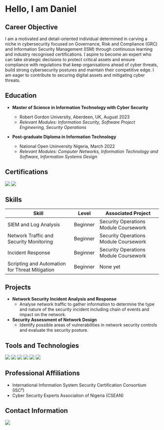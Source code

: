# Hello, I am Daniel


## Career Objective
I am a motivated and detail-oriented individual determined in carving a niche in cybersecurity focused on Governance, Risk and Compliance (GRC) and Information Security Management (ISM) through continuous learning and industry recognised certifications. I aspire to become an expert who can take strategic decisions to protect critical assets and ensure compliance with regulations that keep organisations ahead of cyber threats, build strong cybersecurity postures and maintain their competitive edge. I am eager to contribute to securing digital assets and mitigating cyber threats.


## Education
- **Master of Science in Information Technology with Cyber Security**
  - Robert Gordon University, Aberdeen, UK, August 2023
  - *Relevant Modules: Information Security, Software Project Engineering, Security Operations*
  
- **Post-graduate Diploma in Information Technology**
  - National Open Uninversity Nigeria, March 2022
  - *Relevant Modules: Computer Networks, Information Technology and Software, Information Systems Design*


## Certifications
<a href="https://credly.com/badges/f342dbac-7847-4a95-86e8-f70e7e5095fb/linked_in_profile"><img src="https://img.shields.io/badge/ISC%C2%B2_-Certified in Cybersecurity (CC)-489838?style=flat-square&logo=ISC%C2%B2&logoColor=white&labelColor=black"/></a>
<img src="https://img.shields.io/badge/_-Google_Cybersecurity_Professional_Certificate-489838?style=flat-square&logo=google&logoColor=white&labelColor=black"/>


## Skills
  
| Skill                                         | Level     | Associated Project  |
|-----------------------------------------------|-----------|---------------------|
| SIEM and Log Analysis                         | Beginner  | Security Operations Module Coursework|
| Network Traffic and Security Monitoring       | Beginner  | Security Operations Module Coursework|
| Incident Response                             | Beginner  | Security Operations Module Coursework|
| Scripting and Automation for Threat Mitigation| Beginner  | None yet|


## Projects
- **Network Security Incident Analysis and Response**
  - Analyse network traffic to gather information to determine the type and nature of the security incident including chain of events and impact on the network.
- **Security Assessment of Network Design**
  - Identify possible areas of vulnerabilities in network security controls and evaluate the security posture. 


## Tools and Technologies
<img src="https://img.shields.io/badge/Wireshark-005571?style=flat-square&logo=wireshark&logoColor=white&labelColor=black"/> <img src="https://img.shields.io/badge/Packet_Tracer-005571?style=flat-square&logo=cisco&logoColor=white&labelColor=black"/> <img src="https://img.shields.io/badge/Sguil-NSM_Interface-005571?style=flat-square&logo=sguil&logoColor=white&labelColor=black"/> <img src="https://img.shields.io/badge/Security_Onion-NSM_Tool-005571?style=flat-square&logo=securityonion&logoColor=white&labelColor=black"/> <img src="https://img.shields.io/badge/Kibana-Data_Visualization-005571?style=flat-square&logo=kibana&logoColor=white&labelColor=black"/> <img src="https://img.shields.io/badge/VirusTotal-Online_Scanning-005571?style=flat-square&logo=virustotal&logoColor=white&labelColor=black"/>


## Professional Affiliations
- International Information System Security Certification Consortium (ISC²)
- Cyber Security Experts Association of Nigeria (CSEAN)


## Contact Information
<a href="https://linkedin.com/in/daniel-nwachukwu-eluwah-110b8737"><img src="https://img.shields.io/badge/-LinkedIn-blue?style=flat-square&logo=linkedin&logoColor=white&labelColor=black" /></a>
